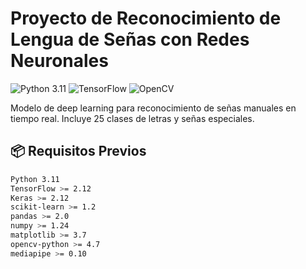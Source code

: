 # Proyecto de Reconocimiento de Lengua de Señas con Redes Neuronales

![Python 3.11](https://img.shields.io/badge/Python-3.11-blue.svg)
![TensorFlow](https://img.shields.io/badge/TensorFlow-2.12-orange.svg)
![OpenCV](https://img.shields.io/badge/OpenCV-4.7-green.svg)

Modelo de deep learning para reconocimiento de señas manuales en tiempo real. Incluye 25 clases de letras y señas especiales.

## 📦 Requisitos Previos
```bash
Python 3.11
TensorFlow >= 2.12
Keras >= 2.12
scikit-learn >= 1.2
pandas >= 2.0
numpy >= 1.24
matplotlib >= 3.7
opencv-python >= 4.7
mediapipe >= 0.10
